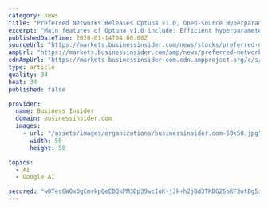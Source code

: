 ```yaml
---
category: news
title: "Preferred Networks Releases Optuna v1.0, Open-source Hyperparameter Optimization Framework for Machine Learning"
excerpt: "Main features of Optuna v1.0 include: Efficient hyperparameter tuning with state-of-the-art optimization algorithms Support for various machine learning libraries including PyTorch, TensorFlow ..."
publishedDateTime: 2020-01-14T04:00:00Z
sourceUrl: "https://markets.businessinsider.com/news/stocks/preferred-networks-releases-optuna-v1-0-open-source-hyperparameter-optimization-framework-for-machine-learning-1028814375"
ampUrl: "https://markets.businessinsider.com/amp/news/preferred-networks-releases-optuna-v1-0-open-source-hyperparameter-optimization-framework-for-machine-learning-1028814375"
cdnAmpUrl: "https://markets-businessinsider-com.cdn.ampproject.org/c/s/markets.businessinsider.com/amp/news/preferred-networks-releases-optuna-v1-0-open-source-hyperparameter-optimization-framework-for-machine-learning-1028814375"
type: article
quality: 34
heat: 34
published: false

provider:
  name: Business Insider
  domain: businessinsider.com
  images:
    - url: "/assets/images/organizations/businessinsider.com-50x50.jpg"
      width: 50
      height: 50

topics:
  - AI
  - Google AI

secured: "w0Tec6W0xOgCmrkpQeEBQkPM3Dp39wcIoK+jJk+h2jBd3TKDG26pKF3otBg5iDWtY3ILOb30tjRBSI2c+E2htK/lFUhykXxzEiJ9Ga8twUl8tQRov6GmqTfTREa4uPFONr+PulbFHHx6Y/bL5xuUrEFN50EYHZdcV9UNDbL5L30NrhN+gRNDcGC1+2IWkejOWHIlhdgZl+zfMUZkMxkreomJ81HtVE6D3BDzZPjJ5tHYkJzSlhkg9x+UFiYnoVFB4qK0p+R9PC8II0nUsGvWcXXCTnPMKOfaZbfD0KeeObY=;/c58RdqjIYu1aCs8N64UeA=="
---
```


